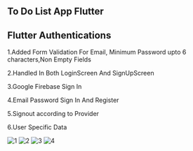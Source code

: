 ## To Do List App Flutter

## Flutter Authentications

1.Added Form Validation For Email, Minimum Password upto 6 characters,Non Empty Fields

2.Handled In Both LoginScreen And SignUpScreen

3.Google Firebase Sign In

4.Email Password Sign In And Register

5.Signout according to Provider

6.User Specific Data


![1](https://user-images.githubusercontent.com/71124195/115220447-2ebe8880-a126-11eb-9832-48b8400f7b64.png)
![2](https://user-images.githubusercontent.com/71124195/115220486-37af5a00-a126-11eb-82cb-3478e80ca3fa.png)
![3](https://user-images.githubusercontent.com/71124195/115220499-3e3dd180-a126-11eb-8f28-87a608c3180a.jpg)
![4](https://user-images.githubusercontent.com/71124195/115220519-43028580-a126-11eb-811e-f8bdd6e5c3bd.png)




